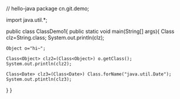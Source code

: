 // hello-java
package cn.git.demo;

import java.util.*;

public class ClassDemo1{
  public static void main(String[] args){
    Class<String> clz=String.class;
    System.out.println(clz);
  
    Object o="hi~";
    
    Class<Object> clz2=(Class<Object>) o.getClass();
    System.out.println(clz2);
    
    Class<Date> clz3=(Class<Date>) Class.forName("java.util.Date");
    System.out.ptintln(clz3);
  }
}
